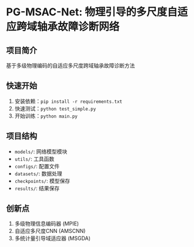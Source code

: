 # PG-MSAC-Net: 物理引导的多尺度自适应跨域轴承故障诊断网络

## 项目简介
基于多级物理编码的自适应多尺度跨域轴承故障诊断方法

## 快速开始
1. 安装依赖：`pip install -r requirements.txt`
2. 快速测试：`python test_simple.py`
3. 开始训练：`python main.py`

## 项目结构
- `models/`: 网络模型模块
- `utils/`: 工具函数
- `configs/`: 配置文件
- `datasets/`: 数据处理
- `checkpoints/`: 模型保存
- `results/`: 结果保存

## 创新点
1. 多级物理信息编码器 (MPIE)
2. 自适应多尺度CNN (AMSCNN)  
3. 多统计量引导域适应器 (MSGDA)
